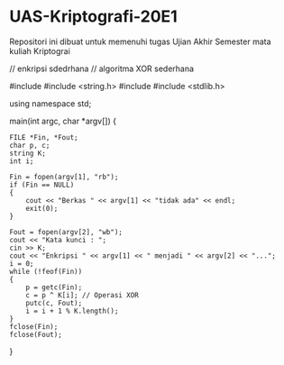 # UAS-Kriptografi-20E1
Repositori ini dibuat untuk memenuhi tugas Ujian Akhir Semester mata kuliah Kriptograi


// enkripsi sdedrhana
// algoritma XOR sederhana

#include <iostream>
#include <string.h>
#include <fstream>
#include <stdlib.h>

using namespace std;

main(int argc, char *argv[])
{

	FILE *Fin, *Fout;
	char p, c;
	string K;
	int i;

	Fin = fopen(argv[1], "rb");
	if (Fin == NULL)
	{
		cout << "Berkas " << argv[1] << "tidak ada" << endl;
		exit(0);
	}

	Fout = fopen(argv[2], "wb");
	cout << "Kata kunci : ";
	cin >> K;
	cout << "Enkripsi " << argv[1] << " menjadi " << argv[2] << "...";
	i = 0;
	while (!feof(Fin))
	{
		p = getc(Fin);
		c = p ^ K[i]; // Operasi XOR
		putc(c, Fout);
		i = i + 1 % K.length();
	}
	fclose(Fin);
	fclose(Fout);
}
